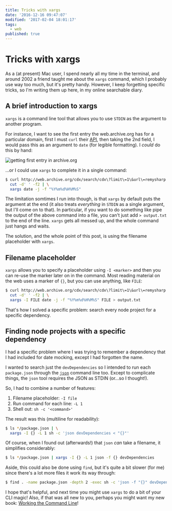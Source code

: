```yaml
---
title: Tricks with xargs
date: '2016-12-16 09:47:07'
modified: '2017-02-04 18:01:17'
tags:
  - web
published: true
---
```

# Tricks with xargs

As a (at present) Mac user, I spend nearly all my time in the terminal, and around 2002 a friend taught me about the `xargs` command, which I probably use way too much, but it's pretty handy. However, I keep forgetting specific tricks, so I'm writing them up here, in my online searchable diary.

<!--more-->

## A brief introduction to xargs

`xargs` is a command line tool that allows you to use `STDIN` as the argument to another program.

For instance, I want to see the first entry the web.archive.org has for a particular domain, first I must `curl` their [API](http://web.archive.org/cdx/search/cdx?limit=1&url=remysharp.com), then taking the 2nd field, I would pass this as an argument to `date` (for legible formatting). I _could_ do this by hand:

![getting first entry in archive.org](/images/xargs-without.png)

…or I could use `xargs` to complete it in a single command:

```sh
$ curl http://web.archive.org/cdx/search/cdx\?limit\=1\&url\=remysharp.com | \
  cut -d' ' -f2 | \
  xargs date -j -f "%Y%m%d%H%M%S"
```

The limitation somtimes I run into though, is that `xargs` by default puts the argument at the end (it also treats *everything* in `STDIN` as a single argument, but I'll come on to that). In particular, if you want to do something like pipe the output of the above command into a file, you can't just add `> output.txt` to the end of the line. `xargs` gets all messed up, and the whole command just hangs and waits.

The solution, and the whole point of this post, is using the filename placeholder with `xargs`.

## Filename placeholder

`xargs` allows you to specify a placeholder using `-I <marker>` and then you can re-use the marker later on in the command. Most reading material on the web uses a marker of `{}`, but you can use anything, like `FILE`:

```sh
$ curl http://web.archive.org/cdx/search/cdx\?limit\=1\&url\=remysharp.com | \
  cut -d' ' -f2 | \
  xargs -I FILE date -j -f "%Y%m%d%H%M%S" FILE > output.txt
```

That's how I solved a specific problem: search every node project for a specific dependency.

## Finding node projects with a specific dependency

I had a specific problem where I was trying to remember a dependency that I had included for date mocking, except I had forgotten the name.

I wanted to search just the `devDependencies` so I intended to run each `package.json` through the [`json`](https://github.com/trentm/json) command line too. Except to complicate things, the `json` tool requires the JSON as STDIN (or…so I thought!).

So, I had to combine a number of features:

1. Filename placeholder: `-I file`
2. Run command for each line: `-L 1`
3. Shell out: `sh -c '<command>'`

The result was this (multiline for readability):

```sh
$ ls */package.json | \
  xargs -I {} -L 1 sh -c 'json devDependencies < "{}"'
```

Of course, when I found out (afterwards!) that `json` _can_ take a filename, it simplifies considerably:

```bash
$ ls */package.json | xargs -I {} -L 1 json -f {} devDependencies
```

Aside, this could also be done using `find`, but it's quite a bit slower (for me) since there's a lot more files it work its way through:

```bash
$ find . -name package.json -depth 2 -exec sh -c 'json -f "{}" devDependencies'  \;
```

I hope that's helpful, and next time you might use `xargs` to do a bit of your CLI magic! Also, if that was all new to you, perhaps you might want my new book: [Working the Command Line](/cli-book)!
